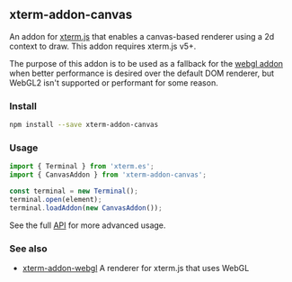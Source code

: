 ## xterm-addon-canvas

An addon for [xterm.js](https://github.com/xtermjs/xterm.js) that enables a canvas-based renderer using a 2d context to draw. This addon requires xterm.js v5+.

The purpose of this addon is to be used as a fallback for the [webgl addon](https://www.npmjs.com/package/xterm-addon-webgl) when better performance is desired over the default DOM renderer, but WebGL2 isn't supported or performant for some reason.

### Install

```bash
npm install --save xterm-addon-canvas
```

### Usage

```ts
import { Terminal } from 'xterm.es';
import { CanvasAddon } from 'xterm-addon-canvas';

const terminal = new Terminal();
terminal.open(element);
terminal.loadAddon(new CanvasAddon());
```

See the full [API](https://github.com/xtermjs/xterm.js/blob/master/addons/xterm-addon-canvas/typings/xterm-addon-canvas.d.ts) for more advanced usage.

### See also

- [xterm-addon-webgl](https://www.npmjs.com/package/xterm-addon-webgl) A renderer for xterm.js that uses WebGL
